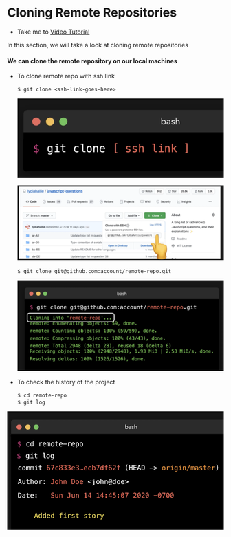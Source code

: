  # Cloning Remote Repositories
   - Take me to [Video Tutorial](https://kodekloud.com/courses/git-for-beginners/lectures/23241049)
 
 In this section, we will take a look at cloning remote repositories
 
 #### We can clone the remote repository on our local machines
 - To clone remote repo with ssh link
   ```
   $ git clone <ssh-link-goes-here>
   ```
   
   ![sshlink](../../images/sshlink.PNG)
   
   ![sshlink1](../../images/sshlink1.PNG)
 
   ```
   $ git clone git@github.com:account/remote-repo.git
   ```
   
   ![sshlink2](../../images/sshlink2.PNG)
   
 - To check the history of the project
   ```
   $ cd remote-repo
   $ git log
   ```
   
  ![sshlink3](../../images/sshlink3.PNG)
  
  
 
 
 
 
   
 
 
   
 
